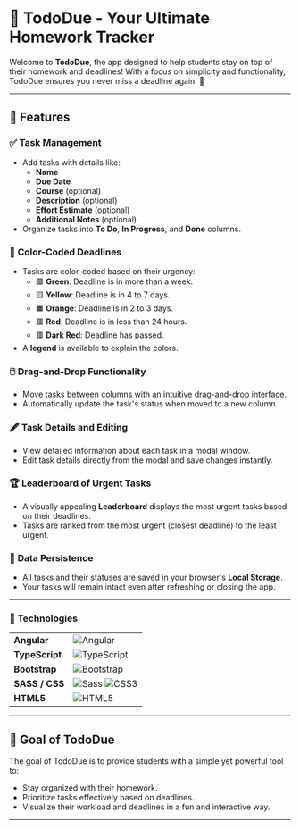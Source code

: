 # 📝 TodoDue - Your Ultimate Homework Tracker

Welcome to **TodoDue**, the app designed to help students stay on top of their homework and deadlines! With a focus on simplicity and functionality, TodoDue ensures you never miss a deadline again. 🎯

---

## 🚀 Features

### ✅ **Task Management**
- Add tasks with details like:
  - **Name**
  - **Due Date**
  - **Course** (optional)
  - **Description** (optional)
  - **Effort Estimate** (optional)
  - **Additional Notes** (optional)
- Organize tasks into **To Do**, **In Progress**, and **Done** columns.

### 🎨 **Color-Coded Deadlines**
- Tasks are color-coded based on their urgency:
  - 🟩 **Green**: Deadline is in more than a week.
  - 🟨 **Yellow**: Deadline is in 4 to 7 days.
  - 🟧 **Orange**: Deadline is in 2 to 3 days.
  - 🟥 **Red**: Deadline is in less than 24 hours.
  - 🟥 **Dark Red**: Deadline has passed.
- A **legend** is available to explain the colors.

### 🖱️ **Drag-and-Drop Functionality**
- Move tasks between columns with an intuitive drag-and-drop interface.
- Automatically update the task's status when moved to a new column.

### 🖋️ **Task Details and Editing**
- View detailed information about each task in a modal window.
- Edit task details directly from the modal and save changes instantly.

### 🏆 **Leaderboard of Urgent Tasks**
- A visually appealing **Leaderboard** displays the most urgent tasks based on their deadlines.
- Tasks are ranked from the most urgent (closest deadline) to the least urgent.

### 💾 **Data Persistence**
- All tasks and their statuses are saved in your browser's **Local Storage**.
- Your tasks will remain intact even after refreshing or closing the app.

---

### 🔧 **Technologies**

|    |  |
|--------------|--------|
| **Angular**      | ![Angular](https://img.shields.io/badge/Angular-DD0031?style=for-the-badge&logo=angular&logoColor=white) |
| **TypeScript**   | ![TypeScript](https://img.shields.io/badge/TypeScript-3178C6?style=for-the-badge&logo=typescript&logoColor=white) |
| **Bootstrap**    | ![Bootstrap](https://img.shields.io/badge/Bootstrap-7952B3?style=for-the-badge&logo=bootstrap&logoColor=white) |
| **SASS / CSS**   | ![Sass](https://img.shields.io/badge/Sass-CC6699?style=for-the-badge&logo=sass&logoColor=white) ![CSS3](https://img.shields.io/badge/CSS3-1572B6?style=for-the-badge&logo=css3&logoColor=white) |
| **HTML5**        | ![HTML5](https://img.shields.io/badge/HTML5-E34F26?style=for-the-badge&logo=html5&logoColor=white) |

---

## 🎯 Goal of TodoDue

The goal of TodoDue is to provide students with a simple yet powerful tool to:
- Stay organized with their homework.
- Prioritize tasks effectively based on deadlines.
- Visualize their workload and deadlines in a fun and interactive way.

---
